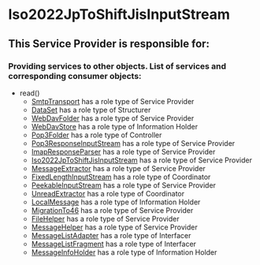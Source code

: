 # Iso2022JpToShiftJisInputStream
## This Service Provider is responsible for:
### Providing services to other objects. List of services and corresponding consumer objects: 
* read()
	* [SmtpTransport](../ServiceProviders/SmtpTransport.md) has a role type of Service Provider
	* [DataSet](../Structurers/DataSet.md) has a role type of Structurer
	* [WebDavFolder](../ServiceProviders/WebDavFolder.md) has a role type of Service Provider
	* [WebDavStore](../InformationHolders/WebDavStore.md) has a role type of Information Holder
	* [Pop3Folder](../Controllers/Pop3Folder.md) has a role type of Controller
	* [Pop3ResponseInputStream](../ServiceProviders/Pop3ResponseInputStream.md) has a role type of Service Provider
	* [ImapResponseParser](../ServiceProviders/ImapResponseParser.md) has a role type of Service Provider
	* [Iso2022JpToShiftJisInputStream](../ServiceProviders/Iso2022JpToShiftJisInputStream.md) has a role type of Service Provider
	* [MessageExtractor](../ServiceProviders/MessageExtractor.md) has a role type of Service Provider
	* [FixedLengthInputStream](../Coordinators/FixedLengthInputStream.md) has a role type of Coordinator
	* [PeekableInputStream](../ServiceProviders/PeekableInputStream.md) has a role type of Service Provider
	* [UnreadExtractor](../Coordinators/UnreadExtractor.md) has a role type of Coordinator
	* [LocalMessage](../InformationHolders/LocalMessage.md) has a role type of Information Holder
	* [MigrationTo46](../ServiceProviders/MigrationTo46.md) has a role type of Service Provider
	* [FileHelper](../ServiceProviders/FileHelper.md) has a role type of Service Provider
	* [MessageHelper](../ServiceProviders/MessageHelper.md) has a role type of Service Provider
	* [MessageListAdapter](../Interfacers/MessageListAdapter.md) has a role type of Interfacer
	* [MessageListFragment](../Interfacers/MessageListFragment.md) has a role type of Interfacer
	* [MessageInfoHolder](../InformationHolders/MessageInfoHolder.md) has a role type of Information Holder
